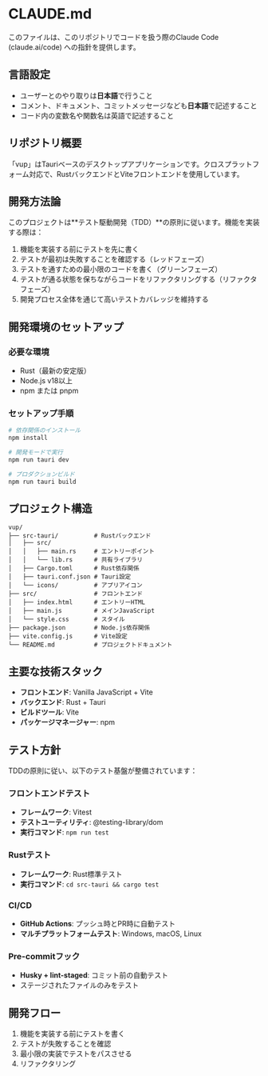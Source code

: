# CLAUDE.md

このファイルは、このリポジトリでコードを扱う際のClaude Code (claude.ai/code) への指針を提供します。

## 言語設定

- ユーザーとのやり取りは**日本語**で行うこと
- コメント、ドキュメント、コミットメッセージなども**日本語**で記述すること
- コード内の変数名や関数名は英語で記述すること

## リポジトリ概要

「vup」はTauriベースのデスクトップアプリケーションです。クロスプラットフォーム対応で、RustバックエンドとViteフロントエンドを使用しています。

## 開発方法論

このプロジェクトは**テスト駆動開発（TDD）**の原則に従います。機能を実装する際は：

1. 機能を実装する前にテストを先に書く
2. テストが最初は失敗することを確認する（レッドフェーズ）
3. テストを通すための最小限のコードを書く（グリーンフェーズ）
4. テストが通る状態を保ちながらコードをリファクタリングする（リファクタフェーズ）
5. 開発プロセス全体を通じて高いテストカバレッジを維持する

## 開発環境のセットアップ

### 必要な環境
- Rust（最新の安定版）
- Node.js v18以上
- npm または pnpm

### セットアップ手順
```bash
# 依存関係のインストール
npm install

# 開発モードで実行
npm run tauri dev

# プロダクションビルド
npm run tauri build
```

## プロジェクト構造

```
vup/
├── src-tauri/          # Rustバックエンド
│   ├── src/
│   │   ├── main.rs     # エントリーポイント
│   │   └── lib.rs      # 共有ライブラリ
│   ├── Cargo.toml      # Rust依存関係
│   ├── tauri.conf.json # Tauri設定
│   └── icons/          # アプリアイコン
├── src/                # フロントエンド
│   ├── index.html      # エントリーHTML
│   ├── main.js         # メインJavaScript
│   └── style.css       # スタイル
├── package.json        # Node.js依存関係
├── vite.config.js      # Vite設定
└── README.md           # プロジェクトドキュメント
```

## 主要な技術スタック

- **フロントエンド**: Vanilla JavaScript + Vite
- **バックエンド**: Rust + Tauri
- **ビルドツール**: Vite
- **パッケージマネージャー**: npm

## テスト方針

TDDの原則に従い、以下のテスト基盤が整備されています：

### フロントエンドテスト
- **フレームワーク**: Vitest
- **テストユーティリティ**: @testing-library/dom
- **実行コマンド**: `npm run test`

### Rustテスト
- **フレームワーク**: Rust標準テスト
- **実行コマンド**: `cd src-tauri && cargo test`

### CI/CD
- **GitHub Actions**: プッシュ時とPR時に自動テスト
- **マルチプラットフォームテスト**: Windows, macOS, Linux

### Pre-commitフック
- **Husky + lint-staged**: コミット前の自動テスト
- ステージされたファイルのみをテスト

## 開発フロー

1. 機能を実装する前にテストを書く
2. テストが失敗することを確認
3. 最小限の実装でテストをパスさせる
4. リファクタリング